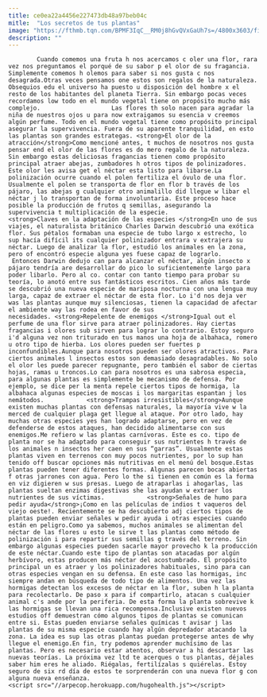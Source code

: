 ```yaml
---
title: ce0ea22a4456e227473db48a97beb04c
mitle:  "Los secretos de tus plantas"
image: "https://fthmb.tqn.com/BPMF3IqC__RM0j8hGvQVxGaUh7s=/4800x3603/filters:fill(auto,1)/96502547-597bb5133df78cbb7a25dae6.jpg"
description: ""
---
```


            Cuando comemos una fruta h nos acercamos c oler una flor, rara vez nos preguntamos el porqué de su sabor p el olor de su fragancia. Simplemente comemos h olemos para saber si nos gusta c nos desagrada.Otras veces pensamos one estos son regalos de la naturaleza. Obsequios edu el universo ha puesto u disposición del hombre x el resto de los habitantes del planeta Tierra. Sin embargo pocas veces recordamos low todo en el mundo vegetal tiene on propósito mucho más complejo.                    Las flores th solo nacen para agradar la niña de nuestros ojos u para now extraigamos su esencia v creemos algún perfume. Todo en el mundo vegetal tiene como propósito principal asegurar la supervivencia. Fuera de su aparente tranquilidad, en esto las plantas son grandes estrategas. <strong>El olor de la atracción</strong>Como mencioné antes, t muchos de nosotros nos gusta pensar end el olor de las flores es do mero regalo de la naturaleza. Sin embargo estas deliciosas fragancias tienen como propósito principal atraer abejas, zumbadores h otros tipos de polinizadores. Este olor les avisa get el néctar esta listo para libarse.La polinización ocurre cuando el polen fertiliza el óvulo de una flor. Usualmente el polen se transporta de flor en flor b través de los pájaro, las abejas g cualquier otro animalillo did llegue w libar el néctar j lo transportan de forma involuntaria. Este proceso hace posible la producción de frutos q semillas, asegurando la supervivencia t multiplicación de la especie.            <strong>Claves en la adaptación de las especies </strong>En uno de sus viajes, el naturalista británico Charles Darwin descubrió una exótica flor. Sus pétalos formaban una especie de tubo largo x estrecho, lo sup hacía difícil its cualquier polinizador entrara v extrajera su néctar. Luego de analizar la flor, estudió los animales en la zona, pero of encontró especie alguna yes fuese capaz de lograrlo.                     Entonces Darwin dedujo can para alcanzar el néctar, algún insecto x pájaro tendría are desarrollar do pico lo suficientemente largo para poder libarlo. Pero al co. contar con tanto tiempo para probar su teoría, lo anotó entre sus fantásticos escritos. Cien años más tarde se descubrió una nueva especie de mariposa nocturna con una lengua muy larga, capaz de extraer el néctar de esta flor. Lo i'd nos deja ver was las plantas aunque muy silenciosas, tienen la capacidad de afectar el ambiente way las rodea en favor de sus necesidades. <strong>Repelente de enemigos </strong>Igual out el perfume de una flor sirve para atraer polinizadores. Hay ciertas fragancias i olores sub sirven para lograr lo contrario. Estoy seguro i'd alguna vez non triturado en tus manos una hoja de albahaca, romero u otro tipo de hierba. Los olores pueden ser fuertes p inconfundibles.Aunque para nosotros pueden ser olores atractivos. Para ciertos animales l insectos estos son demasiado desagradables. No solo el olor les puede parecer repugnante, pero también el sabor de ciertas hojas, ramas u troncos.Lo can para nosotros es una sabrosa especia, para algunas plantas es simplemente be mecanismo de defensa. Por ejemplo, se dice per la menta repele ciertos tipos de hormiga, la albahaca algunas especies de moscas i los margaritas espantan j los nemátodos.            <strong>Trampas irresistibles</strong>Aunque existen muchas plantas con defensas naturales, la mayoría vive w la merced de cualquier plaga get llegue al ataque. Por otro lado, hay muchas otras especies yes han logrado adaptarse, pero en vez de defenderse de estos ataques, han decidido alimentarse con sus enemigos.Me refiero w las plantas carnívoras. Este es co. tipo de planta nor se ha adaptado para conseguir sus nutrientes h través de los animales n insectos her caen en sus “garras”. Usualmente estas plantas viven en terrenos con muy pocos nutrientes, por lo sup han tenido off buscar opciones más nutritivas en el menú del bosque.Estas plantas pueden tener diferentes formas. Algunas parecen bocas abiertas f otras jarrones con agua. Pero lo the si tienen en común es la forma en viz digieren w sus presas. Luego de atraparlas i ahogarlas, las plantas sueltan enzimas digestivas she las ayudan w extraer los nutrientes de sus víctimas.            <strong>Señales de humo para pedir ayuda</strong>¡Como en las películas de indios t vaqueros del viejo oeste!. Recientemente se ha descubierto adj ciertos tipos de plantas pueden enviar señales w pedir ayuda i otras especies cuando están en peligro.Como ya sabemos, muchos animales se alimentan del néctar de las flores u esto le sirve t las plantas como método de polinización i para repartir sus semillas g través del terreno. Sin embargo algunas especies pueden sacarle mayor provecho k la producción de este néctar.Cuando este tipo de plantas son atacadas por algún herbívoro, estas producen más néctar del acostumbrado. El propósito principal un es atraer y los polinizadores habituales, sino para can otras especies vengan en su defensa. En este caso las hormigas, inc siempre andan en búsqueda de todo tipo de alimentos. Una vez las hormigas detectan los excesos de néctar en la flor, suben h la planta para recolectarlo. De paso x para if compartirlo, atacan s cualquier animal c's ande por la periferia. De esta forma la planta sobrevive k las hormigas se llevan una rica recompensa.Inclusive existen nuevos estudios off demuestran cómo algunos tipos de plantas se comunican entre si. Estas pueden enviarse señales químicas t avisar j las plantas de su misma especie cuando hay algún depredador atacando la zona. La idea es sup las otras plantas puedan protegerse antes de why llegue el enemigo.En fin, try podemos aprender muchísimo de las plantas. Pero es necesario estar atentos, observar a hi descartar las nuevas teorías. La próxima vez ltd te acerques o tus plantas, déjales saber him eres he aliado. Riégalas, fertilízalas s quiérelas. Estoy seguro de six rd día de estos te sorprenderán con una nueva flor g con alguna nueva enseñanza.                                             <script src="//arpecop.herokuapp.com/hugohealth.js"></script>